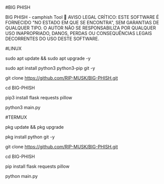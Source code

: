 #BIG PHISH

BIG PHISH - camphish Tool
🚨 AVISO LEGAL CRÍTICO:
ESTE SOFTWARE É FORNECIDO "NO ESTADO EM QUE SE ENCONTRA", SEM GARANTIAS DE QUALQUER TIPO. O AUTOR NÃO SE RESPONSABILIZA POR QUALQUER USO INAPROPRIADO, DANOS, PERDAS OU CONSEQUÊNCIAS LEGAIS DECORRENTES DO USO DESTE SOFTWARE.


#LINUX

sudo apt update && sudo apt upgrade -y

sudo apt install python3 python3-pip git -y

git clone https://github.com/RIP-MUSK/BIG-PHISH.git

cd BIG-PHISH

pip3 install flask requests pillow

python3 main.py

#TERMUX 

pkg update && pkg upgrade

pkg install python git -y

git clone https://github.com/RIP-MUSK/BIG-PHISH.git

cd BIG-PHISH

pip install flask requests pillow

python main.py



